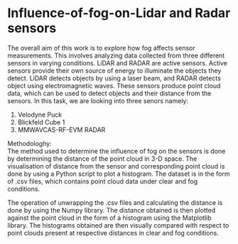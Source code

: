 # Influence-of-fog-on-Lidar and Radar sensors
The overall aim of this work is to explore how fog affects sensor measurements. This involves analyzing data collected from three different sensors in varying conditions. LiDAR and RADAR are active sensors. Active sensors provide their own source of energy to illuminate
the objects they detect. LiDAR detects objects by using a laser beam, and RADAR detects object
using electromagnetic waves. These sensors produce point cloud data, which can be used to detect
objects and their distance from the sensors. In this task, we are looking into three senors namely:
1. Velodyne Puck
2. Blickfeld Cube 1
3. MMWAVCAS-RF-EVM RADAR



Methodologhy:                                                                                              
The method used to determine the influence of fog on the sensors is done by determining the distance
of the point cloud in 3-D space. The visualisation of distance from the sensor and corresponding
point cloud is done by using a Python script to plot a histogram. The dataset is in the form of .csv
files, which contains point cloud data under clear and fog conditions. 

The operation of unwrapping the .csv files and calculating the distance is done by using the Numpy
library. The distance obtained is then plotted against the point cloud in the form of a histogram using
the Matplotlib library. The histograms obtained are then visually compared with respect to point
clouds present at respective distances in clear and fog conditions.
